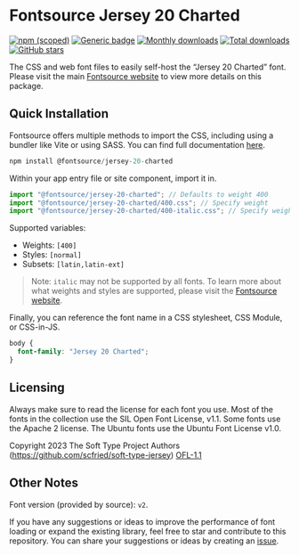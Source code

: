 # Fontsource Jersey 20 Charted

[![npm (scoped)](https://img.shields.io/npm/v/@fontsource/jersey-20-charted?color=brightgreen)](https://www.npmjs.com/package/@fontsource/jersey-20-charted) [![Generic badge](https://img.shields.io/badge/fontsource-passing-brightgreen)](https://github.com/fontsource/fontsource) [![Monthly downloads](https://badgen.net/npm/dm/@fontsource/jersey-20-charted)](https://github.com/fontsource/fontsource) [![Total downloads](https://badgen.net/npm/dt/@fontsource/jersey-20-charted)](https://github.com/fontsource/fontsource) [![GitHub stars](https://img.shields.io/github/stars/fontsource/fontsource.svg?style=social&label=Star)](https://github.com/fontsource/fontsource/stargazers)

The CSS and web font files to easily self-host the “Jersey 20 Charted” font. Please visit the main [Fontsource website](https://fontsource.org/fonts/jersey-20-charted) to view more details on this package.

## Quick Installation

Fontsource offers multiple methods to import the CSS, including using a bundler like Vite or using SASS. You can find full documentation [here](https://fontsource.org/docs/getting-started/introduction).

```javascript
npm install @fontsource/jersey-20-charted
```

Within your app entry file or site component, import it in.

```javascript
import "@fontsource/jersey-20-charted"; // Defaults to weight 400
import "@fontsource/jersey-20-charted/400.css"; // Specify weight
import "@fontsource/jersey-20-charted/400-italic.css"; // Specify weight and style
```

Supported variables:
- Weights: `[400]`
- Styles: `[normal]`
- Subsets: `[latin,latin-ext]`

> Note: `italic` may not be supported by all fonts. To learn more about what weights and styles are supported, please visit the [Fontsource website](https://fontsource.org/fonts/jersey-20-charted).

Finally, you can reference the font name in a CSS stylesheet, CSS Module, or CSS-in-JS.

```css
body {
  font-family: "Jersey 20 Charted";
}
```

## Licensing
Always make sure to read the license for each font you use. Most of the fonts in the collection use the SIL Open Font License, v1.1. Some fonts use the Apache 2 license. The Ubuntu fonts use the Ubuntu Font License v1.0.

Copyright 2023 The Soft Type Project Authors (https://github.com/scfried/soft-type-jersey)
[OFL-1.1](https://openfontlicense.org)

## Other Notes
Font version (provided by source): `v2`.

If you have any suggestions or ideas to improve the performance of font loading or expand the existing library, feel free to star and contribute to this repository. You can share your suggestions or ideas by creating an [issue](https://github.com/fontsource/fontsource/issues).